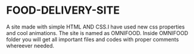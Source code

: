 # FOOD-DELIVERY-SITE
A site made with simple HTML AND CSS.I have used new css properties and cool animations.
The site is named as OMNIFOOD.
Inside OMNIFOOD folder you will get all important files and codes with proper comments whereever needed.
